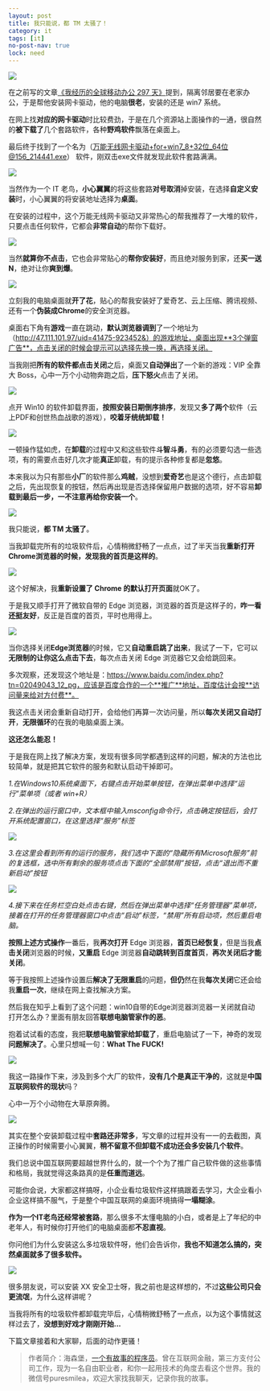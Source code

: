 ```yaml
---
layout: post
title: 我只能说，都 TM 太骚了！
category: it
tags: [it]
no-post-nav: true
lock: need
---
```


![](http://favorites.ren/assets/images/2020/it/tmd01.jpeg)

在之前写的文章[《我经历的全球移动办公 297 天》](http://www.intelyes.xyz/life/2020/02/06/telework.html)提到，隔离邻居要在老家办公，于是帮他安装网卡驱动，他的电脑**很老**，安装的还是 win7 系统。

在网上找**对应的网卡驱动**时比较费劲，于是在几个资源站上面操作的一通，很自然的**被下载了**几个套路软件，各种**野鸡软件**飘落在桌面上。

最后终于找到了一个名为（万能无线网卡驱动+for+win7_8+32位_64位@156_214441.exe） 软件，刚双击exe文件就发现此软件套路满满。

![](http://favorites.ren/assets/images/2020/it/tmd02.jpeg)

当然作为一个 IT 老鸟，**小心翼翼**的将这些套路**对号取消**掉安装，在选择**自定义安装**时，小心翼翼的将安装地址选择为**桌面**。

在安装的过程中，这个万能无线网卡驱动又非常热心的帮我推荐了一大堆的软件，只要点击任何软件，它都会**非常自动**的帮你下载好。

![](http://favorites.ren/assets/images/2020/it/tmd03.jpeg)

当然**就算你不点击**，它也会非常贴心的**帮你安装好**，而且绝对服务到家，还**买一送 N**，绝对让你**爽到爆**。

![](http://favorites.ren/assets/images/2020/it/tmd04.jpeg)

立刻我的电脑桌面就**开了花**，贴心的帮我安装好了爱奇艺、云上压缩、腾讯视频、还有一个**伪装成Chrome**的安全浏览器。

桌面右下角有**游戏**一直在跳动，**默认浏览器调到**了一个地址为（http://47.111.101.97/uid=41475-923452&）的游戏地址，桌面出现**3个弹窗广告**，点击关闭的时候会提示可以选择先换一换，再选择关闭。

当我刚把**所有的软件都点击关闭**之后，桌面又**自动弹出**了一个新的游戏：VIP 全靠大 Boss，心中一万个小动物奔跑之后，**压下怒火**点击了关闭。

![](http://favorites.ren/assets/images/2020/it/tmd05.jpeg)

点开 Win10 的软件卸载界面，**按照安装日期倒序排序**，发现又**多了两个**软件（云上PDF和创世热血战歌的游戏），**咬着牙统统卸载！**

![](http://favorites.ren/assets/images/2020/it/tmd06.jpeg)

一顿操作猛如虎，在**卸载**的过程中又和这些软件**斗智斗勇**，有的必须要勾选一些选项，有的需要点击好几次才能**真正**卸载，有的提示各种修复都是**忽悠**。

本来我以为只有那些**小厂**的软件那么**鸡贼**，没想到**爱奇艺**也是这个德行，点击卸载之后，先出现恢复的按钮，然后再出现是否选择保留用户数据的选项，好不容易**卸载到最后一步，一不注意再给你安装一个**。

![](http://favorites.ren/assets/images/2020/it/tmd07.jpeg)

我只能说，**都 TM 太骚了**。

当我卸载完所有的垃圾软件后，心情稍微舒畅了一点点，过了半天当我**重新打开Chrome浏览器的时候，发现我的首页是这样的**。

![](http://favorites.ren/assets/images/2020/it/tmd08.jpeg)

这个好解决，我**重新设置了 Chrome 的默认打开页面**就OK了。

于是我又顺手打开了微软自带的 Edge 浏览器，浏览器的首页是这样子的，**咋一看还挺友好**，反正是百度的首页，平时也用得上。

![](http://favorites.ren/assets/images/2020/it/tmd09.jpeg)

当你选择关闭**Edge浏览器**的时候，它又**自动重启跳了出来**，我试了一下，它可以**无限制的让你这么点击下去**，每次点击关闭 Edge 浏览器它又会给跳回来。

多次观察，还发现这个地址是：https://www.baidu.com/index.php?tn=02049043_12_pg，应该是百度合作的一个**推广**地址，百度估计会按**访问量来给对方付费**。

我这点击关闭会重新自动打开，会给他们再算一次访问量，所以**每次关闭又自动打开**，**无限循环**的在我的电脑桌面上演。

**这还怎么能忍！**

于是我在网上找了解决方案，发现有很多同学都遇到这样的问题，解决的方法也比较简单，就是把其它软件的服务和默认启动干掉即可。

*1.在Windows10系统桌面下，右键点击开始菜单按钮，在弹出菜单中选择“运行”菜单项（或者 win+R）*

*2.在弹出的运行窗口中，文本框中输入msconfig命令行，点击确定按钮后，会打开系统配置窗口，在这里选择“服务”标签*

![](http://favorites.ren/assets/images/2020/it/tmd10.jpeg)

*3.在这里会看到所有的运行的服务，我们选中下面的“隐藏所有Microsoft服务”前的复选框，选中所有剩余的服务项点击下面的“全部禁用”按钮，点击“退出而不重新启动”按钮*

![](http://favorites.ren/assets/images/2020/it/tmd11.jpeg)

*4.接下来在任务栏空白处点击右键，然后在弹出菜单中选择“任务管理器”菜单项，接着在打开的任务管理器窗口中点击“启动”标签，“禁用”所有启动项，然后重启电脑。*

**按照上述方式操作**一番后，我**再次打开**  Edge 浏览器，**首页已经恢复**，但是当我**点击关闭**浏览器的时候，**又重启** Edge 浏览器**自动跳转到百度首页**，**再次关闭后才能关闭**。

等于我按照上述操作设置后**解决了无限重启**的问题，**但仍**然在我**每次关闭**它还会给我**重启一次**，继续在网上查找解决方案。

然后我在知乎上看到了这个问题：win10自带的Edge浏览器浏览器一关闭就自动打开怎么办？里面有朋友回答**联想电脑管家作的恶**。

抱着试试看的态度，我把**联想电脑管家给卸载了**，重启电脑试了一下，神奇的发现**问题解决了**。心里只想喊一句：**What The FUCK!**

![](http://favorites.ren/assets/images/2020/it/tmd14.gif)

我这一路操作下来，涉及到多个大厂的软件，**没有几个是真正干净的**，这就是**中国互联网软件的现状**吗？

心中一万个小动物在大草原奔腾。

![](http://favorites.ren/assets/images/2020/it/tmd12.jpeg)

其实在整个安装卸载过程中**套路还非常多**，写文章的过程并没有一一的去截图，真正操作的时候需要小心翼翼，**稍不留意不但卸载不成功还会多安装几个软件**。

我们总说中国互联网要超越世界什么的，就一个个为了推广自己软件做的这些事情和格局，我就觉得这条路真的是**任重而道远**。

可能你会说，大家都这样搞呀，小企业看垃圾软件这样搞跟着去学习，大企业看小企业这样搞不服气，于是整个中国互联网的桌面环境搞得**一塌糊涂**。

**作为一个IT老鸟还经常被套路**，那么很多不太懂电脑的小白，或者是上了年纪的中老年人，有时候你打开他们的电脑桌面都**不忍直视**。

你问他们为什么安装这么多垃圾软件呀，他们会告诉你，**我也不知道怎么搞的，突然桌面就多了很多软件。**

![](http://favorites.ren/assets/images/2020/it/tmd13.jpeg)

很多朋友说，可以安装 XX 安全卫士呀，我之前也是这样想的，不过**这些公司只会更流氓**，为什么这样讲呢？

当我将所有的垃圾软件都卸载完毕后，心情稍微舒畅了一点点，以为这个事情就这样过去了，**没想到好戏才刚刚开始...**

下篇文章接着和大家聊，后面的动作更骚！


>作者简介：海森堡，[一个有故事的程序员](http://www.intelyes.xyz/it/2019/12/18/xinzi-10year.html)。曾在互联网金融，第三方支付公司工作，现为一名自由职业者，和你一起用技术的角度去看这个世界。我的微信号puresmilea，欢迎大家找我聊天，记录你我的故事。

